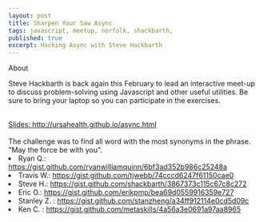 ```yaml
---
layout: post
title: Sharpen Your Saw Async
tags: javascript, meetup, norfolk, shackbarth,
published: true
excerpt: Hacking Async with Steve Hackbarth
---
```



About
<br>

Steve Hackbarth is back again this February to lead an interactive meet-up to discuss problem-solving using Javascript and other useful utilities. Be sure to bring your laptop so you can participate in the exercises.

<br>
<a href="http://ursahealth.github.io/async.html"> Slides: http://ursahealth.github.io/async.html</a>

<br>
<br>
The challenge was to find all word with the most synonyms in the phrase. "May the force be with you".




<li> Ryan Q.: <a href="https://gist.github.com/ryanwilliamquinn/6bf3ad352b986c25248a">https://gist.github.com/ryanwilliamquinn/6bf3ad352b986c25248a </a> </li>

<li> Travis W.: <a href="https://gist.github.com/tjwebb/74cccd6247f61150cae0"> https://gist.github.com/tjwebb/74cccd6247f61150cae0 </a> </li>

<li> Steve H.: <a href="https://gist.github.com/shackbarth/3867373c115c67c8c272"> https://gist.github.com/shackbarth/3867373c115c67c8c272 </a>   </li>

<li> Eric O.: <a href="https://gist.github.com/erikpmp/bea69d0559916359e727"> https://gist.github.com/erikpmp/bea69d0559916359e727 </a>   </li>

<li> Stanley Z. : <a href="https://gist.github.com/stanzheng/a34ff912114e0cd5d09c"> https://gist.github.com/stanzheng/a34ff912114e0cd5d09c </a>   </li>

<li> Ken C. : <a href="https://gist.github.com/metaskills/4a56a3e0691a97aa8965"> https://gist.github.com/metaskills/4a56a3e0691a97aa8965 </a> </li>
